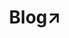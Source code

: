 ---
title: Blog↗
permalink: /blog/
nav: true
redirect_to: https://loicgrobol.github.io/notes-from-ys/
---